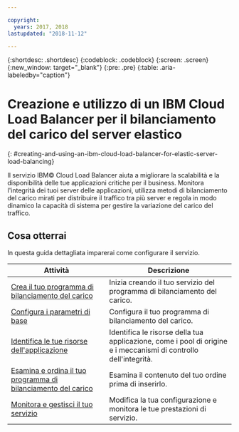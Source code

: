 ```yaml
---

copyright:
  years: 2017, 2018
lastupdated: "2018-11-12"

---
```


{:shortdesc: .shortdesc}
{:codeblock: .codeblock}
{:screen: .screen}
{:new_window: target="_blank"}
{:pre: .pre}
{:table: .aria-labeledby="caption"}

# Creazione e utilizzo di un IBM Cloud Load Balancer per il bilanciamento del carico del server elastico
{: #creating-and-using-an-ibm-cloud-load-balancer-for-elastic-server-load-balancing}

Il servizio IBM© Cloud Load Balancer aiuta a migliorare la scalabilità e la disponibilità delle tue applicazioni critiche per il business. Monitora l'integrità dei tuoi server delle applicazioni, utilizza metodi di bilanciamento del carico mirati per distribuire il traffico tra più server e regola in modo dinamico la capacità di sistema per gestire la variazione del carico del traffico. 

## Cosa otterrai

In questa guida dettagliata imparerai come configurare il servizio.   


Attività  | Descrizione
------------- | -------------
[Crea il tuo programma di bilanciamento del carico](/docs/infrastructure/loadbalancer-service?topic=loadbalancer-service-creating-an-ibm-cloud-load-balancer) | Inizia creando il tuo servizio del programma di bilanciamento del carico.
[Configura i parametri di base](/docs/infrastructure/loadbalancer-service?topic=loadbalancer-service-configuring-ibm-cloud-load-balancer-parameters) | Configura il tuo programma di bilanciamento del carico.
[Identifica le tue risorse dell'applicazione](/docs/infrastructure/loadbalancer-service?topic=loadbalancer-service-identifying-your-application-server-resources) | Identifica le risorse della tua applicazione, come i pool di origine e i meccanismi di controllo dell'integrità.
[Esamina e ordina il tuo programma di bilanciamento del carico](/docs/infrastructure/loadbalancer-service?topic=loadbalancer-service-review-and-place-your-order) | Esamina il contenuto del tuo ordine prima di inserirlo.
[Monitora e gestisci il tuo servizio](/docs/infrastructure/loadbalancer-service?topic=loadbalancer-service-monitoring-and-managing-your-service) | Modifica la tua configurazione e monitora le tue prestazioni di servizio.

